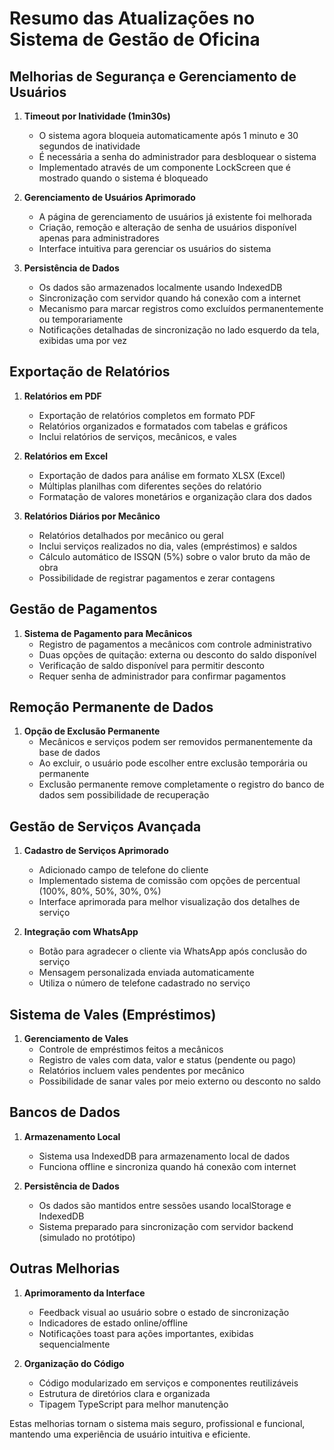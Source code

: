 
# Resumo das Atualizações no Sistema de Gestão de Oficina

## Melhorias de Segurança e Gerenciamento de Usuários

1. **Timeout por Inatividade (1min30s)**
   - O sistema agora bloqueia automaticamente após 1 minuto e 30 segundos de inatividade
   - É necessária a senha do administrador para desbloquear o sistema
   - Implementado através de um componente LockScreen que é mostrado quando o sistema é bloqueado

2. **Gerenciamento de Usuários Aprimorado**
   - A página de gerenciamento de usuários já existente foi melhorada
   - Criação, remoção e alteração de senha de usuários disponível apenas para administradores
   - Interface intuitiva para gerenciar os usuários do sistema

3. **Persistência de Dados**
   - Os dados são armazenados localmente usando IndexedDB
   - Sincronização com servidor quando há conexão com a internet
   - Mecanismo para marcar registros como excluídos permanentemente ou temporariamente
   - Notificações detalhadas de sincronização no lado esquerdo da tela, exibidas uma por vez

## Exportação de Relatórios

1. **Relatórios em PDF**
   - Exportação de relatórios completos em formato PDF
   - Relatórios organizados e formatados com tabelas e gráficos
   - Inclui relatórios de serviços, mecânicos, e vales

2. **Relatórios em Excel**
   - Exportação de dados para análise em formato XLSX (Excel)
   - Múltiplas planilhas com diferentes seções do relatório
   - Formatação de valores monetários e organização clara dos dados

3. **Relatórios Diários por Mecânico**
   - Relatórios detalhados por mecânico ou geral
   - Inclui serviços realizados no dia, vales (empréstimos) e saldos
   - Cálculo automático de ISSQN (5%) sobre o valor bruto da mão de obra
   - Possibilidade de registrar pagamentos e zerar contagens

## Gestão de Pagamentos

1. **Sistema de Pagamento para Mecânicos**
   - Registro de pagamentos a mecânicos com controle administrativo
   - Duas opções de quitação: externa ou desconto do saldo disponível
   - Verificação de saldo disponível para permitir desconto
   - Requer senha de administrador para confirmar pagamentos

## Remoção Permanente de Dados

1. **Opção de Exclusão Permanente**
   - Mecânicos e serviços podem ser removidos permanentemente da base de dados
   - Ao excluir, o usuário pode escolher entre exclusão temporária ou permanente
   - Exclusão permanente remove completamente o registro do banco de dados sem possibilidade de recuperação

## Gestão de Serviços Avançada

1. **Cadastro de Serviços Aprimorado**
   - Adicionado campo de telefone do cliente
   - Implementado sistema de comissão com opções de percentual (100%, 80%, 50%, 30%, 0%)
   - Interface aprimorada para melhor visualização dos detalhes de serviço

2. **Integração com WhatsApp**
   - Botão para agradecer o cliente via WhatsApp após conclusão do serviço
   - Mensagem personalizada enviada automaticamente
   - Utiliza o número de telefone cadastrado no serviço

## Sistema de Vales (Empréstimos)

1. **Gerenciamento de Vales**
   - Controle de empréstimos feitos a mecânicos
   - Registro de vales com data, valor e status (pendente ou pago)
   - Relatórios incluem vales pendentes por mecânico
   - Possibilidade de sanar vales por meio externo ou desconto no saldo

## Bancos de Dados

1. **Armazenamento Local**
   - Sistema usa IndexedDB para armazenamento local de dados
   - Funciona offline e sincroniza quando há conexão com internet
   
2. **Persistência de Dados**
   - Os dados são mantidos entre sessões usando localStorage e IndexedDB
   - Sistema preparado para sincronização com servidor backend (simulado no protótipo)

## Outras Melhorias

1. **Aprimoramento da Interface**
   - Feedback visual ao usuário sobre o estado de sincronização
   - Indicadores de estado online/offline
   - Notificações toast para ações importantes, exibidas sequencialmente

2. **Organização do Código**
   - Código modularizado em serviços e componentes reutilizáveis
   - Estrutura de diretórios clara e organizada
   - Tipagem TypeScript para melhor manutenção

Estas melhorias tornam o sistema mais seguro, profissional e funcional, mantendo uma experiência de usuário intuitiva e eficiente.
